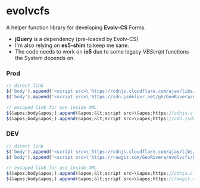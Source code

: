 # evolvcfs

A helper function library for developing **Evolv-CS** Forms.
+ **jQuery** is a dependency (pre-loaded by Evolv-CS)
+ I'm also relying on **es5-shim** to keep me sane.
+ The code needs to work on **ie5** due to some legacy *VBScript* functions the System depends on.


### Prod
```javascript
// direct link
$('body').append('<script src=\'https://cdnjs.cloudflare.com/ajax/libs/es5-shim/4.5.7/es5-shim.min.js\'></script>');
$('body').append('<script src=\'https://cdn.jsdelivr.net/gh/GeoRivera/evolvcfs@1/lib/evolvcfs.min.js\'></script>');

// escaped link for use inside XML
$(&apos;body&apos;).append(&apos;&lt;script src=\&apos;https://cdnjs.cloudflare.com/ajax/libs/es5-shim/4.5.7/es5-shim.min.js\&apos;&gt;&lt;/script&gt;&apos;);
$(&apos;body&apos;).append(&apos;&lt;script src=\&apos;https://cdn.jsdelivr.net/gh/GeoRivera/evolvcfs@1/lib/evolvcfs.min.js\&apos;&gt;&lt;/script&gt;&apos;);
```


### DEV
```javascript
// direct link
$('body').append('<script src=\'https://cdnjs.cloudflare.com/ajax/libs/es5-shim/4.5.7/es5-shim.min.js\'></script>');
$('body').append('<script src=\'https://rawgit.com/GeoRivera/evolvcfs/DEV/src/evolvcfsjs\'></script>');

// escaped link for use inside XML
$(&apos;body&apos;).append(&apos;&lt;script src=\&apos;https://cdnjs.cloudflare.com/ajax/libs/es5-shim/4.5.7/es5-shim.min.js\&apos;&gt;&lt;/script&gt;&apos;);
$(&apos;body&apos;).append(&apos;&lt;script src=\&apos;https://rawgit.com/GeoRivera/evolvcfs/DEV/src/evolvcfs.js\&apos;&gt;&lt;/script&gt;&apos;);
```
